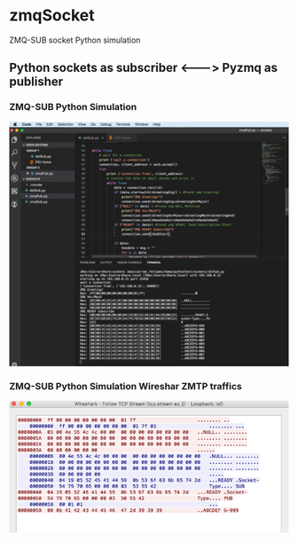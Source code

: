 # zmqSocket
ZMQ-SUB socket Python simulation

## Python sockets as subscriber <---> Pyzmq as publisher

### ZMQ-SUB Python Simulation
![SocketSub](pictures/zmqSocketSub.png)
### ZMQ-SUB Python Simulation Wireshar ZMTP traffics
![SocketSub](pictures/zmqSocketSubWireshark.png)
